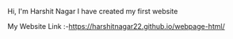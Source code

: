 Hi, I'm Harshit Nagar
I have created my first website 

My Website Link :-https://harshitnagar22.github.io/webpage-html/
